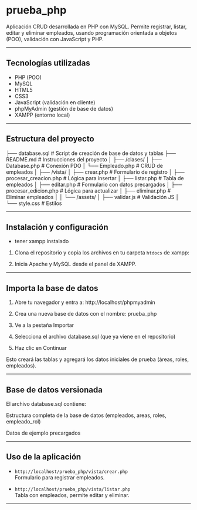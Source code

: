 # prueba_php

Aplicación CRUD desarrollada en PHP con MySQL. Permite registrar, listar, editar y eliminar empleados, usando programación orientada a objetos (POO), validación con JavaScript y PHP.

---

## Tecnologías utilizadas

- PHP (POO)
- MySQL
- HTML5
- CSS3
- JavaScript (validación en cliente)
- phpMyAdmin (gestión de base de datos)
- XAMPP (entorno local)


---

## Estructura del proyecto

├── database.sql # Script de creación de base de datos y tablas
├── README.md # Instrucciones del proyecto
│
├── /clases/
│ ├── Database.php # Conexión PDO
│ └── Empleado.php # CRUD de empleados
│
├── /vista/
│ ├── crear.php # Formulario de registro
│ ├── procesar_creacion.php # Lógica para insertar
│ ├── listar.php # Tabla de empleados
│ ├── editar.php # Formulario con datos precargados
│ ├── procesar_edicion.php # Lógica para actualizar
│ ├── eliminar.php # Eliminar empleados
│
│ └── /assets/
│ ├── validar.js # Validación JS
│ └── style.css # Estilos

---

## Instalación y configuración
- tener xampp instalado

1. Clona el repositorio y copia los archivos en tu carpeta `htdocs` de xampp:

2. Inicia Apache y MySQL desde el panel de XAMPP.

---

## Importa la base de datos

1. Abre tu navegador y entra a: http://localhost/phpmyadmin

2. Crea una nueva base de datos con el nombre: prueba_php

3. Ve a la pestaña Importar

4. Selecciona el archivo database.sql (que ya viene en el repositorio)

5. Haz clic en Continuar

Esto creará las tablas y agregará los datos iniciales de prueba (áreas, roles, empleados).

---

## Base de datos versionada

El archivo database.sql contiene:

Estructura completa de la base de datos (empleados, areas, roles, empleado_rol)

Datos de ejemplo precargados

---

## Uso de la aplicación

- `http://localhost/prueba_php/vista/crear.php`  
  Formulario para registrar empleados.

- `http://localhost/prueba_php/vista/listar.php`  
  Tabla con empleados, permite editar y eliminar.

---
